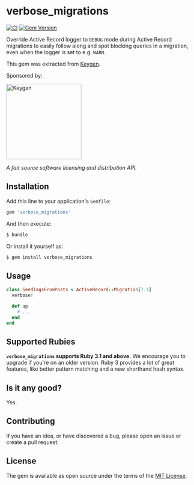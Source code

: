 # verbose_migrations

[![CI](https://github.com/keygen-sh/verbose_migrations/actions/workflows/test.yml/badge.svg)](https://github.com/keygen-sh/verbose_migrations/actions)
[![Gem Version](https://badge.fury.io/rb/verbose_migrations.svg)](https://badge.fury.io/rb/verbose_migrations)

Override Active Record logger to `DEBUG` mode during Active Record migrations
to easily follow along and spot blocking queries in a migration, even when the
logger is set to e.g. `WARN`.

This gem was extracted from [Keygen](https://keygen.sh).

Sponsored by:

<a href="https://keygen.sh?ref=verbose_migrations">
  <div>
    <img src="https://keygen.sh/images/logo-pill.png" width="200" alt="Keygen">
  </div>
</a>

_A fair source software licensing and distribution API._

## Installation

Add this line to your application's `Gemfile`:

```ruby
gem 'verbose_migrations'
```

And then execute:

```bash
$ bundle
```

Or install it yourself as:

```bash
$ gem install verbose_migrations
```

## Usage

```ruby
class SeedTagsFromPosts < ActiveRecord::Migration[7.1]
  verbose!

  def up
    # ...
  end
end
```

## Supported Rubies

**`verbose_migrations` supports Ruby 3.1 and above.** We encourage you to upgrade
if you're on an older version. Ruby 3 provides a lot of great features, like
better pattern matching and a new shorthand hash syntax.

## Is it any good?

Yes.

## Contributing

If you have an idea, or have discovered a bug, please open an issue or create a
pull request.

## License

The gem is available as open source under the terms of the [MIT License](https://opensource.org/licenses/MIT).
